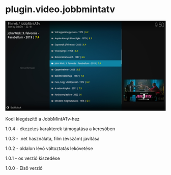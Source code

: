 # plugin.video.jobbmintatv
![Logo](resources/screenshots/screenshot-2.jpg)

Kodi kiegészítő a JobbMintATv-hez

1.0.4 - ékezetes karakterek támogatása a keresőben

1.0.3 - .net használata, film (évszám) javítása

1.0.2 - oldalon lévő változtatás lekövetése

1.0.1 - os verzió kiszedése

1.0.0 - Első verzió